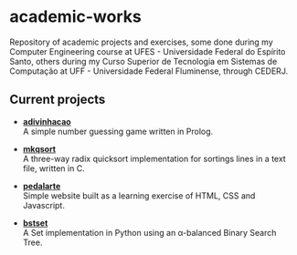academic-works
==============

Repository of academic projects and exercises, some done during my Computer
Engineering course at UFES - Universidade Federal do Espírito Santo, others
during my Curso Superior de Tecnologia em Sistemas de Computação at UFF -
Universidade Federal Fluminense, through CEDERJ.

Current projects
----------------

- [**adivinhacao**](https://github.com/spidey/academic-works/tree/master/adivinhacao)  
	A simple number guessing game written in Prolog.

- [**mkqsort**](https://github.com/spidey/academic-works/tree/master/mkqsort)  
    A three-way radix quicksort implementation for sortings lines in a text
    file, written in C.

- [**pedalarte**](http://spidey.github.io/academic-works/pedalarte-html-site/Pedalarte.html)  
    Simple website built as a learning exercise of HTML, CSS and Javascript.

- [**bstset**](https://github.com/spidey/academic-works/tree/master/bstset)  
    A Set implementation in Python using an α-balanced Binary Search Tree.
